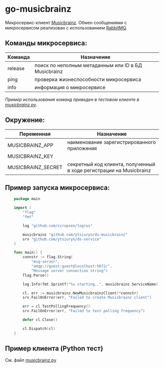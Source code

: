 # go-musicbrainz #

Микросервис-клиент [Musicbrainz](https://musicbrainz.org/doc/MusicBrainz_API).
Обмен сообщениями с микросервисом реализован с использованием [RabbitMQ](https://www.rabbitmq.com).

Команды микросервиса:
---
|Команда|                    Назначение                      |
|-------|----------------------------------------------------|
|release|поиск по неполным метаданным или ID в БД Musicbrainz|
|ping   |проверка жизнеспособности микросервиса              |
|info   |информация о микросервисе                           |

*Пример использования команд приведен в тестовом клиенте в [musicbrainz.py](https://github.com/ytsiuryn/ds-musicbrainz/blob/main/musicbrainz.py)*.

Окружение:
---
|    Переменная    |                              Назначение                           |
|------------------|-------------------------------------------------------------------|
|MUSICBRAINZ_APP   |наименование зарегистрированного приложения                        |
|MUSICBRAINZ_KEY   |                                                                   |
|MUSICBRAINZ_SECRET|секретный код клиента, полученный в ходе регистрации на Musicbrainz|


Пример запуска микросервиса:
---
```go
    package main

    import (
	    "flag"
	    "fmt"

	    log "github.com/sirupsen/logrus"

	    musicbrainz "github.com/ytsiuryn/ds-musicbrainz"
	    srv "github.com/ytsiuryn/ds-service"
    )

    func main() {
	    connstr := flag.String(
		    "msg-server",
		    "amqp://guest:guest@localhost:5672/",
		    "Message server connection string")
	    flag.Parse()

	    log.Info(fmt.Sprintf("%s starting..", musicbrainz.ServiceName))

	    cl, err := musicbrainz.NewMusicbrainzClient(*connstr)
	    srv.FailOnError(err, "Failed to create Musicbrainz client")

	    err = cl.TestPollingFrequency()
	    srv.FailOnError(err, "Failed to test polling frequency")

	    defer cl.Close()

	    cl.Dispatch(cl)
    }
```

Пример клиента (Python тест)
---
См. файл [musicbrainz.py](https://github.com/ytsiuryn/ds-musicbrainz/blob/main/musicbrainz.py)
